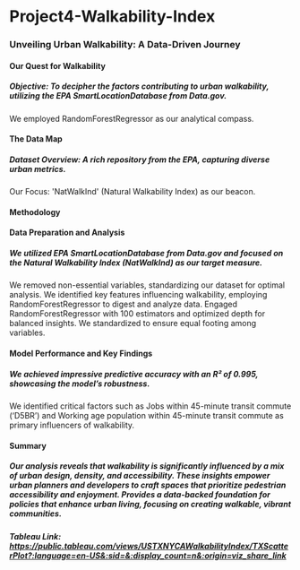 # Project4-Walkability-Index

### Unveiling Urban Walkability: A Data-Driven Journey

#### Our Quest for Walkability
##### Objective: To decipher the factors contributing to urban walkability, utilizing the EPA SmartLocationDatabase from Data.gov.
We employed RandomForestRegressor as our analytical compass.

#### The Data Map
##### Dataset Overview: A rich repository from the EPA, capturing diverse urban metrics.
Our Focus: 'NatWalkInd' (Natural Walkability Index) as our beacon.

#### Methodology
#### Data Preparation and Analysis
##### We utilized EPA SmartLocationDatabase from Data.gov and focused on the Natural Walkability Index (NatWalkInd) as our target measure.
We removed non-essential variables, standardizing our dataset for optimal analysis.
We identified key features influencing walkability, employing RandomForestRegressor to digest and analyze data.
Engaged RandomForestRegressor with 100 estimators and optimized depth for balanced insights.
We standardized to ensure equal footing among variables.

#### Model Performance and Key Findings
##### We achieved impressive predictive accuracy with an R² of 0.995, showcasing the model’s robustness.
We identified critical factors such as Jobs within 45-minute transit commute (‘D5BR’) and Working age population within 45-minute transit commute as primary influencers of walkability.

#### Summary
##### Our analysis reveals that walkability is significantly influenced by a mix of urban design, density, and accessibility. These insights empower urban planners and developers to craft spaces that prioritize pedestrian accessibility and enjoyment. Provides a data-backed foundation for policies that enhance urban living, focusing on creating walkable, vibrant communities.

##### Tableau Link: https://public.tableau.com/views/USTXNYCAWalkabilityIndex/TXScatterPlot?:language=en-US&:sid=&:display_count=n&:origin=viz_share_link

